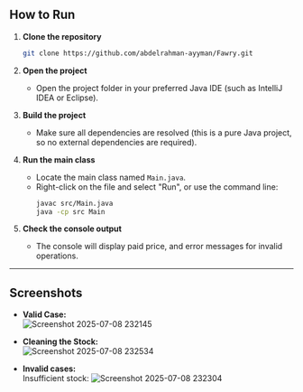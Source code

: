 ## How to Run

1. **Clone the repository**
   ```sh
   git clone https://github.com/abdelrahman-ayyman/Fawry.git
   ```

2. **Open the project**
   - Open the project folder in your preferred Java IDE (such as IntelliJ IDEA or Eclipse).

3. **Build the project**
   - Make sure all dependencies are resolved (this is a pure Java project, so no external dependencies are required).

4. **Run the main class**
   - Locate the main class named `Main.java`.
   - Right-click on the file and select "Run", or use the command line:
     ```sh
     javac src/Main.java
     java -cp src Main
     ```

5. **Check the console output**
   - The console will display paid price, and error messages for invalid operations.

---

## Screenshots
- **Valid Case:** <br/>
 ![Screenshot 2025-07-08 232145](https://github.com/user-attachments/assets/35c5a796-c97e-436f-8d3b-b4e8fd775157)

- **Cleaning the Stock:** <br/>
![Screenshot 2025-07-08 232534](https://github.com/user-attachments/assets/c52a6de0-afc6-4d69-b5d2-610481c37235)

- **Invalid cases:** <br/>
Insufficient stock: ![Screenshot 2025-07-08 232304](https://github.com/user-attachments/assets/2e142224-abe8-4cf7-a793-2d0b6cf626f3)


